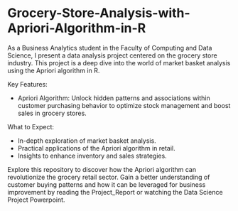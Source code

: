 # Grocery-Store-Analysis-with-Apriori-Algorithm-in-R

As a Business Analytics student in the Faculty of Computing and Data Science, I present a data analysis project centered on the grocery store industry. This project is a deep dive into the world of market basket analysis using the Apriori algorithm in R.

Key Features:
- Apriori Algorithm: Unlock hidden patterns and associations within customer purchasing behavior to optimize stock management and boost sales in grocery stores.

What to Expect:
- In-depth exploration of market basket analysis.
- Practical applications of the Apriori algorithm in retail.
- Insights to enhance inventory and sales strategies.

Explore this repository to discover how the Apriori algorithm can revolutionize the grocery retail sector. Gain a better understanding of customer buying patterns and how it can be leveraged for business improvement by reading the Project_Report or watching the Data Science Project Powerpoint.
